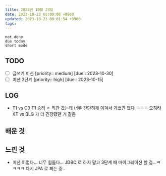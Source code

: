 ```yaml
---
title: 2023년 10월 23일
date: 2023-10-23 00:00:08 +0900
updated: 2023-10-23 00:01:54 +0900
tags: 
---
```


```tasks
not done 
due today
short mode
```

## TODO
- [ ] 글쓰기 미션  [priority:: medium]  [due:: 2023-10-30]
- [ ] 미션 2단계  [priority:: high]  [due:: 2023-10-15]

## LOG

- T1 vs C9 T1 승리 ㅎ 직관 갔는데 너무 간단하게 이겨서 기쁘긴 했다 ㅋㅋㅋ 오히려 KT vs BLG 가 더 긴장됐던 거 같음

## 배운 것

## 느낀 것

- 미션 어렵다... 너무 힘들다... JDBC 로 하지 말고 3단계 때 마이그레이션 할 걸...ㅋㅋㅋㅋ 다시 JPA 로 짜는 중..